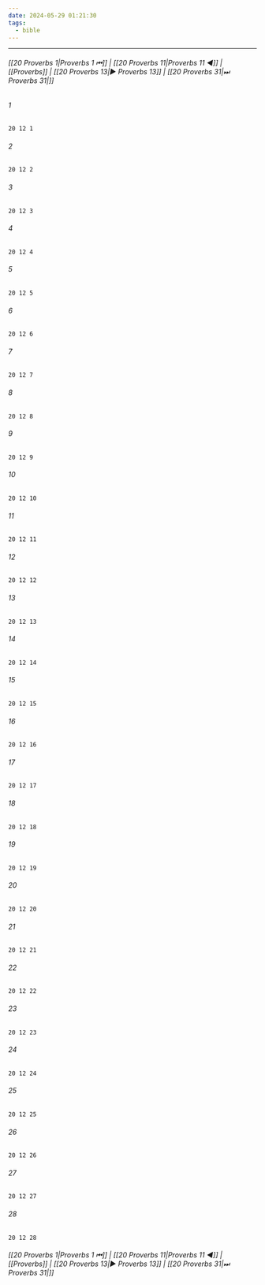 ```yaml
---
date: 2024-05-29 01:21:30
tags:
  - bible
---
```

___

###### [[20 Proverbs 1|Proverbs 1 ⏮]] | [[20 Proverbs 11|Proverbs 11 ◀]] | [[Proverbs]] | [[20 Proverbs 13|▶ Proverbs 13]] | [[20 Proverbs 31|⏭ Proverbs 31|]]

###### 1
``` verse
20 12 1 
```
###### 2
``` verse
20 12 2 
```
###### 3
``` verse
20 12 3 
```
###### 4
``` verse
20 12 4 
```
###### 5
``` verse
20 12 5 
```
###### 6
``` verse
20 12 6 
```
###### 7
``` verse
20 12 7 
```
###### 8
``` verse
20 12 8 
```
###### 9
``` verse
20 12 9 
```
###### 10
``` verse
20 12 10 
```
###### 11
``` verse
20 12 11 
```
###### 12
``` verse
20 12 12 
```
###### 13
``` verse
20 12 13 
```
###### 14
``` verse
20 12 14 
```
###### 15
``` verse
20 12 15 
```
###### 16
``` verse
20 12 16 
```
###### 17
``` verse
20 12 17 
```
###### 18
``` verse
20 12 18 
```
###### 19
``` verse
20 12 19 
```
###### 20
``` verse
20 12 20 
```
###### 21
``` verse
20 12 21 
```
###### 22
``` verse
20 12 22 
```
###### 23
``` verse
20 12 23 
```
###### 24
``` verse
20 12 24 
```
###### 25
``` verse
20 12 25 
```
###### 26
``` verse
20 12 26 
```
###### 27
``` verse
20 12 27 
```
###### 28
``` verse
20 12 28 
```

###### [[20 Proverbs 1|Proverbs 1 ⏮]] | [[20 Proverbs 11|Proverbs 11 ◀]] | [[Proverbs]] | [[20 Proverbs 13|▶ Proverbs 13]] | [[20 Proverbs 31|⏭ Proverbs 31|]]

